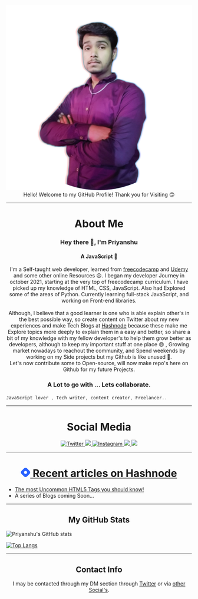 <p align="center">
<img src="./profile-pic (3).png"><br/>
Hello! Welcome to my GitHub Profile! Thank you for Visiting 🙃
</p>
<hr />

<h1 align="center"> About Me </h1>
<h3 align="center"> Hey there 👋, I'm Priyanshu </h3>
   
<h4 align="center">A JavaScript 💛</h4>

<p align="center">I'm a Self-taught web developer, learned from <a href="https://freecodecamp.org">freecodecamp</a> and <a href="https://www.udemy.com">Udemy</a> and some other online Resources 😃.
I began my developer Journey in october 2021, starting at the very top of freecodecamp curriculum. I have picked up my knowledge of HTML, CSS, JavaScript. Also had Explored some of the areas of Python. Currently learning full-stack JavaScript, and working on Front-end libraries.
<br/>
<br/>
Although, I believe that a good learner is one who is able explain other's in the best possible way, so create content on Twitter about my new experiences and make Tech Blogs at <a href="https://hashnode.com/@Kumarsonsoff3">Hashnode</a> because these make me Explore topics more deeply to explain them in a easy and better, so share a bit of my knowledge with my fellow developer's to help them grow better as developers, although to keep my important stuff at one place 😄 , Growing market nowadays to reachout the community, and Spend weekends by working on my Side projects but my Github is like unused 🥲.  <br/>Let's now contribute some to Open-source, will now make repo's here on Github for my future Projects.
</p>

<h3 align="center"> A Lot to go with ... Lets collaborate.</h3>

```js
JavaScript lover , Tech writer, content creator, Freelancer..
```


<hr/>
<!-- My Socials -->
<h1 align="center" id="contact">Social Media</h1>
<p align="center">
  <a href="https://twitter.com/Kumar_Sons_off" target="_blank" rel="noopener noreferrer">
     <img alt="Twitter" src="https://img.shields.io/badge/Twitter-Priyanshu%20-blue?logo=twitter&logocolor=blue&color=blue">
   </a>
   
   <a href="https://hashnode.com/@Kumarsonsoff3" target="_blank" rel="noopener noreferrer">
      <img src="https://img.shields.io/badge/Priyanshu%20Kumawat-purple?logo=hashnode&logoColor=darkblue&color=white" />
   </a>
   
  <a href="https://www.instagram.com/Priyanshu_kumawat_off/" target="_blank" rel="noopener noreferrer">
     <img alt="Instagram" src="https://img.shields.io/badge/Priyanshu%20Kumawat-blue?logo=instagram&logocolor=Pink&color=white">
   </a>
   
   <a href="https://linkedin.com/in/kumarsonsoff" target="_blank" rel="noopener noreferrer">
      <img src="https://img.shields.io/badge/LinkedIn-Priyanshu%20Kumawat-purple?logo=linkedin&logoColor=blue&color=blue" />
   </a>
   
   <a href="https://codepen.io/Kumar_Sons_off" target="_blank" rel="noopener noreferrer">
      <img src="https://img.shields.io/badge/Codepen-Priyanshu%20Kumawat-purple?logo=codepen&logoColor=black&color=white" />
   </a>
  </p>
  
<!-- <h3 align="center">last commit in this repo</h3>
<p align="center">
<img alt="GitHub last commit" src="https://img.shields.io/github/last-commit/kumarsonsoff3/kumarsonsoff3?style=for-the-badge">
 -->
</p>
<hr />
<!-- My BLogs -->

<h1 align="center"> <a href="https://kumarsonsoff.hashnode.dev//"><img src="https://github.com/FrancescoXX/FrancescoXX/blob/main/CDyAuTy75.png" title="Hashnode" alt="Hashnode blog" width="25"/> Recent articles on Hashnode</a></h1>

- [The most Uncommon HTML5 Tags you should know!](https://kumarsonsoff.hashnode.dev/the-most-uncommon-html5-tags)
- A series of Blogs coming Soon...
<hr />

<h2 align="center">My GitHub Stats </h2>

![Priyanshu's GitHub stats](https://github-readme-stats-kumarsonsoff3.vercel.app/api?username=kumarsonsoff3&show_icons=true&count_private=true&theme=tokyonight&count_private=true)


[![Top Langs](https://github-readme-stats-kumarsonsoff3.vercel.app/api/top-langs/?username=kumarsonsoff3&layout=compact)](https://github.com/kumarsonsoff3/github-readme-stats)

<hr/>

<h2 align="center">Contact Info </h2>
  <p align="center">I may be contacted through my DM section through <a href="https://twitter.com/messages/compose?recipient_id=1423520982392705037&text=YOUR_TEXT_HERE" target="_blank" rel="noopener noreferrer">Twitter</a> or via <a href="#contact" target="_blank" rel="noopener noreferrer">other Social's</a>.

